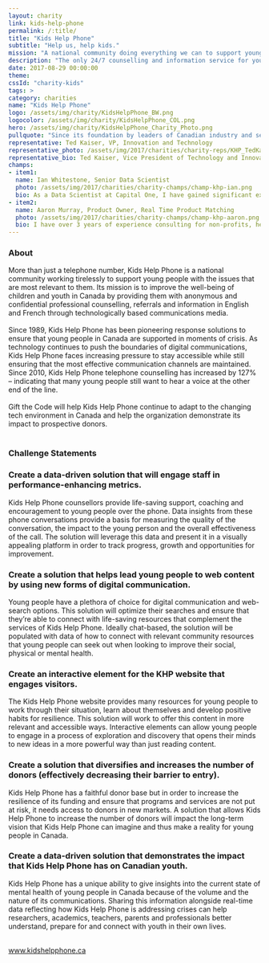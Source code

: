 ```yaml
---
layout: charity
link: kids-help-phone
permalink: /:title/
title: "Kids Help Phone"
subtitle: "Help us, help kids."
mission: "A national community doing everything we can to support young people"
description: "The only 24/7 counselling and information service for young people in Canada."
date: 2017-08-29 00:00:00
theme:
cssId: "charity-kids"
tags: >
category: charities
name: "Kids Help Phone"
logo: /assets/img/charity/KidsHelpPhone_BW.png
logocolor: /assets/img/charity/KidsHelpPhone_COL.png
hero: /assets/img/charity/KidsHelpPhone_Charity_Photo.png
pullquote: "Since its foundation by leaders of Canadian industry and service providers, Kids Help Phone has benefitted from the passion and energy of leading Canadian volunteers. Continuing that tradition by accessing the incredible talent and skills of today’s technology experts in the context of a hackathon is a no-brainer as the organization meets the challenge to help kids in an increasingly complex, technological world."
representative: Ted Kaiser, VP, Innovation and Technology
representative_photo: /assets/img/2017/charities/charity-reps/KHP_TedKaiser.png
representative_bio: Ted Kaiser, Vice President of Technology and Innovation, has been harnessing technology to serve kids and drive success since he joined Kids Help Phone in 1990. Ted launched the first award-winning website for the charity in 1996 and has been leading innovation for the organization ever since. Ted’s broad vision is to continue to expand the counselling, counselling-related, and broader organizational operations of Kids Help Phone by supporting the skills and processes of collaboration and innovation; this is consistent with his commitment to compassionate, non-judgmental counselling service delivery, through the creative use and innovative application of technology.
champs:
- item1:
  name: Ian Whitestone, Senior Data Scientist
  photo: /assets/img/2017/charities/charity-champs/champ-khp-ian.png
  bio: As a Data Scientist at Capital One, I have gained significant experience building databases, ETL pipelines and data-driven products.
- item2:
  name: Aaron Murray, Product Owner, Real Time Product Matching
  photo: /assets/img/2017/charities/charity-champs/champ-khp-aaron.png
  bio: I have over 3 years of experience consulting for non-profits, helping them define strategy and implement a variety of solutions and new technologies. Since business school, I have been drawn to technical analytics roles. At Capital One, my work specializes in application analysis and improving the experience for new customers.
---
```

<h3 class="charity-anchored-title anchored-title">About</h3>
More than just a telephone number, Kids Help Phone is a national community working tirelessly to support young people with the issues that are most relevant to them. Its mission is to improve the well-being of children and youth in Canada by providing them with anonymous and confidential professional counselling, referrals and information in English and French through technologically based communications media.
<br />
<br />
Since 1989, Kids Help Phone has been pioneering response solutions to ensure that young people in Canada are supported in moments of crisis. As technology continues to push the boundaries of digital communications, Kids Help Phone faces increasing pressure to stay accessible while still ensuring that the most effective communication channels are maintained. Since 2010, Kids Help Phone telephone counselling has increased by 127% – indicating that many young people still want to hear a voice at the other end of the line.
<br />
<br />
Gift the Code will help Kids Help Phone continue to adapt to the changing tech environment in Canada and help the organization demonstrate its impact to prospective donors.
<br />
<br />
<h3 class="charity-anchored-title anchored-title">Challenge Statements</h3>

<div class="content-accordion">
  <div class="content-accordion-title">
    <span class="content-accordion-triangle-expand"></span>
    <h3>Create a data-driven solution that will engage staff in performance-enhancing metrics.</h3>
  </div>

  <p class="content-accordion-body">
    Kids Help Phone counsellors provide life-saving support, coaching and encouragement to young people over the phone. Data insights from these phone conversations provide a basis for measuring the quality of the conversation, the impact to the young person and the overall effectiveness of the call. The solution will leverage this data and present it in a visually appealing platform in order to track progress, growth and opportunities for improvement.
  </p>
</div>
<div class="content-accordion">
  <div class="content-accordion-title">
    <span class="content-accordion-triangle-expand"></span>
    <h3>Create a solution that helps lead young people to web content by using new forms of digital communication.</h3>
  </div>

  <p class="content-accordion-body">
    Young people have a plethora of choice for digital communication and web-search options. This solution will optimize their searches and ensure that they’re able to connect with life-saving resources that complement the services of Kids Help Phone. Ideally chat-based, the solution will be populated with data of how to connect with relevant community resources that young people can seek out when looking to improve their social, physical or mental health.
  </p>
</div>
<div class="content-accordion">
  <div class="content-accordion-title">
    <span class="content-accordion-triangle-expand"></span>
    <h3>Create an interactive element for the KHP website that engages visitors.</h3>
  </div>

  <p class="content-accordion-body">
    The Kids Help Phone website provides many resources for young people to work through their situation, learn about themselves and develop positive habits for resilience. This solution will work to offer this content in more relevant and accessible ways. Interactive elements can allow young people to engage in a process of exploration and discovery that opens their minds to new ideas in a more powerful way than just reading content.
  </p>
</div>
<div class="content-accordion">
  <div class="content-accordion-title">
    <span class="content-accordion-triangle-expand"></span>
    <h3>Create a solution that diversifies and increases the number of donors (effectively decreasing their barrier to entry).</h3>
  </div>

  <p class="content-accordion-body">
    Kids Help Phone has a faithful donor base but in order to increase the resilience of its funding and ensure that programs and services are not put at risk, it needs access to donors in new markets. A solution that allows Kids Help Phone to increase the number of donors will impact the long-term vision that Kids Help Phone can imagine and thus make a reality for young people in Canada.
  </p>
</div>
<div class="content-accordion">
  <div class="content-accordion-title">
    <span class="content-accordion-triangle-expand"></span>
    <h3>Create a data-driven solution that demonstrates the impact that Kids Help Phone has on Canadian youth.</h3>
  </div>

  <p class="content-accordion-body">
    Kids Help Phone has a unique ability to give insights into the current state of mental health of young people in Canada because of the volume and the nature of its communications. Sharing this information alongside real-time data reflecting how Kids Help Phone is addressing crises can help researchers, academics, teachers, parents and professionals better understand, prepare for and connect with youth in their own lives.
  </p>
</div>

<br />
<a href="https://kidshelpphone.ca/">www.kidshelpphone.ca</a>
